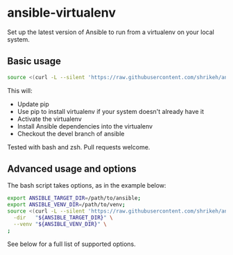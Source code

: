 # ansible-virtualenv
Set up the latest version of Ansible to run from a virtualenv on your local system.


## Basic usage
```bash
source <(curl -L --silent 'https://raw.githubusercontent.com/shrikeh/ansible-virtualenv/master/init.sh')
```
This will:
- Update pip
- Use pip to install virtualenv if your system doesn't already have it
- Activate the virtualenv
- Install Ansible dependencies into the virtualenv
- Checkout the devel branch of ansible

Tested with bash and zsh. Pull requests welcome.

## Advanced usage and options

The bash script takes options, as in the example below:
```bash
export ANSIBLE_TARGET_DIR=/path/to/ansible;
export ANSIBLE_VENV_DIR=/path/to/venv;
source <(curl -L --silent 'https://raw.githubusercontent.com/shrikeh/ansible-virtualenv/master/init.sh') \
  -dir   "${ANSIBLE_TARGET_DIR}" \
  --venv "${ANSIBLE_VENV_DIR}" \
;

```
See below for a full list of supported options.
